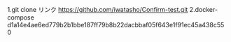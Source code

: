 1.git clone リンク
https://github.com/iwatasho/Confirm-test.git
2.docker-compose
d1a14e4ae6ed779b2b1bbe187ff79b8b22dacbbaf05f643e1f91ec45a438c550
